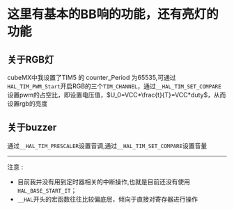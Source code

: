 # 这里有基本的BB响的功能，还有亮灯的功能
## 关于RGB灯
cubeMX中我设置了TIM5 的 counter_Period 为65535,可通过 `HAL_TIM_PWM_Start`开启RGB的三个`TIM_CHANNEL`，通过`__HAL_TIM_SET_COMPARE`设置pwm的占空比，即设置电压值，$U_0=VCC*\frac{t}{T}=VCC*duty$，从而设置rgb的亮度


## 关于buzzer
通过`__HAL_TIM_PRESCALER`设置音调,通过`__HAL_TIM_SET_COMPARE`设置音量

---


注意 : 
- 目前我并没有用到定时器相关的中断操作,也就是目前还没有使用`HAL_BASE_START_IT`；
- `__HAL`开头的宏函数往往比较偏底层，倾向于直接对寄存器进行操作